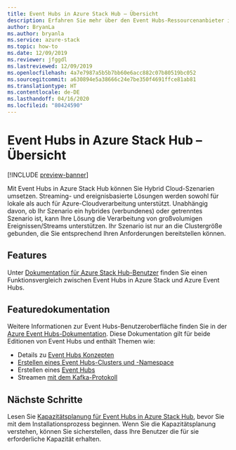 ```yaml
---
title: Event Hubs in Azure Stack Hub – Übersicht
description: Erfahren Sie mehr über den Event Hubs-Ressourcenanbieter in Azure Stack Hub.
author: BryanLa
ms.author: bryanla
ms.service: azure-stack
ms.topic: how-to
ms.date: 12/09/2019
ms.reviewer: jfggdl
ms.lastreviewed: 12/09/2019
ms.openlocfilehash: 4a7e7987a5b5b7bb60e6acc882c07b80519bc052
ms.sourcegitcommit: a630894e5a38666c24e7be350f4691ffce81ab81
ms.translationtype: HT
ms.contentlocale: de-DE
ms.lasthandoff: 04/16/2020
ms.locfileid: "80424590"
---
```

# <a name="event-hubs-on-azure-stack-hub-overview"></a>Event Hubs in Azure Stack Hub – Übersicht

[!INCLUDE [preview-banner](../includes/event-hubs-preview.md)]

Mit Event Hubs in Azure Stack Hub können Sie Hybrid Cloud-Szenarien umsetzen. Streaming- und ereignisbasierte Lösungen werden sowohl für lokale als auch für Azure-Cloudverarbeitung unterstützt. Unabhängig davon, ob Ihr Szenario ein hybrides (verbundenes) oder getrenntes Szenario ist, kann Ihre Lösung die Verarbeitung von großvolumigen Ereignissen/Streams unterstützen. Ihr Szenario ist nur an die Clustergröße gebunden, die Sie entsprechend Ihren Anforderungen bereitstellen können. 

## <a name="features"></a>Features

Unter [Dokumentation für Azure Stack Hub-Benutzer](/azure-stack/user/event-hubs-overview) finden Sie einen Funktionsvergleich zwischen Event Hubs in Azure Stack und Azure Event Hubs.

## <a name="feature-documentation"></a>Featuredokumentation

Weitere Informationen zur Event Hubs-Benutzeroberfläche finden Sie in der [Azure Event Hubs-Dokumentation](/azure/event-hubs/). Diese Dokumentation gilt für beide Editionen von Event Hubs und enthält Themen wie:

- Details zu [Event Hubs Konzepten](/azure/event-hubs/event-hubs-features)
- [Erstellen eines Event Hubs-Clusters und -Namespace](/azure/event-hubs/event-hubs-dedicated-cluster-create-portal)
- Erstellen eines [Event Hubs](/azure/event-hubs/event-hubs-create#create-an-event-hub)
- Streamen [mit dem Kafka-Protokoll](/azure/event-hubs/event-hubs-quickstart-kafka-enabled-event-hubs)


## <a name="next-steps"></a>Nächste Schritte

Lesen Sie [Kapazitätsplanung für Event Hubs in Azure Stack Hub](event-hubs-rp-capacity-planning.md), bevor Sie mit dem Installationsprozess beginnen. Wenn Sie die Kapazitätsplanung verstehen, können Sie sicherstellen, dass Ihre Benutzer die für sie erforderliche Kapazität erhalten.